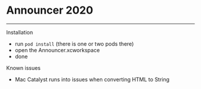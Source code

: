 # Announcer 2020
---

Installation
- run `pod install` (there is one or two pods there)
- open the Announcer.xcworkspace
- done

Known issues
- Mac Catalyst runs into issues when converting HTML to String
